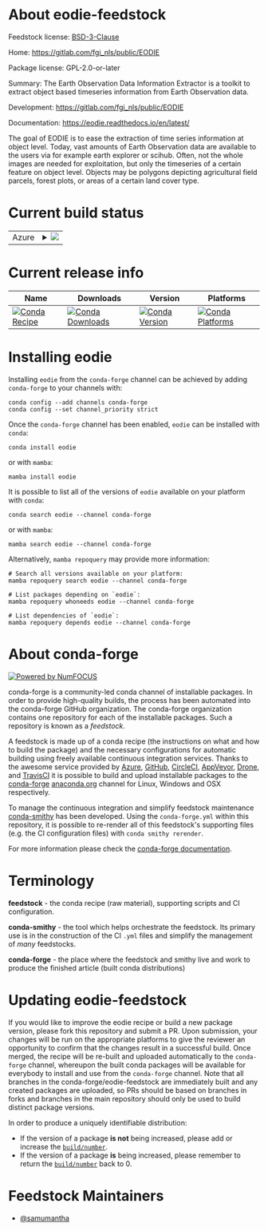 About eodie-feedstock
=====================

Feedstock license: [BSD-3-Clause](https://github.com/conda-forge/eodie-feedstock/blob/main/LICENSE.txt)

Home: https://gitlab.com/fgi_nls/public/EODIE

Package license: GPL-2.0-or-later

Summary: The Earth Observation Data Information Extractor is a toolkit to extract object based timeseries information from Earth Observation data.

Development: https://gitlab.com/fgi_nls/public/EODIE

Documentation: https://eodie.readthedocs.io/en/latest/

The goal of EODIE is to ease the extraction of time series information at object level. Today, vast amounts of Earth Observation data are available to the users via for example earth explorer or scihub. Often, not the whole images are needed for exploitation, but only the timeseries of a certain feature on object level. Objects may be polygons depicting agricultural field parcels, forest plots, or areas of a certain land cover type.

Current build status
====================


<table>
    
  <tr>
    <td>Azure</td>
    <td>
      <details>
        <summary>
          <a href="https://dev.azure.com/conda-forge/feedstock-builds/_build/latest?definitionId=14775&branchName=main">
            <img src="https://dev.azure.com/conda-forge/feedstock-builds/_apis/build/status/eodie-feedstock?branchName=main">
          </a>
        </summary>
        <table>
          <thead><tr><th>Variant</th><th>Status</th></tr></thead>
          <tbody><tr>
              <td>linux_64_python3.10.____cpython</td>
              <td>
                <a href="https://dev.azure.com/conda-forge/feedstock-builds/_build/latest?definitionId=14775&branchName=main">
                  <img src="https://dev.azure.com/conda-forge/feedstock-builds/_apis/build/status/eodie-feedstock?branchName=main&jobName=linux&configuration=linux%20linux_64_python3.10.____cpython" alt="variant">
                </a>
              </td>
            </tr><tr>
              <td>linux_64_python3.11.____cpython</td>
              <td>
                <a href="https://dev.azure.com/conda-forge/feedstock-builds/_build/latest?definitionId=14775&branchName=main">
                  <img src="https://dev.azure.com/conda-forge/feedstock-builds/_apis/build/status/eodie-feedstock?branchName=main&jobName=linux&configuration=linux%20linux_64_python3.11.____cpython" alt="variant">
                </a>
              </td>
            </tr><tr>
              <td>linux_64_python3.12.____cpython</td>
              <td>
                <a href="https://dev.azure.com/conda-forge/feedstock-builds/_build/latest?definitionId=14775&branchName=main">
                  <img src="https://dev.azure.com/conda-forge/feedstock-builds/_apis/build/status/eodie-feedstock?branchName=main&jobName=linux&configuration=linux%20linux_64_python3.12.____cpython" alt="variant">
                </a>
              </td>
            </tr><tr>
              <td>linux_64_python3.13.____cp313</td>
              <td>
                <a href="https://dev.azure.com/conda-forge/feedstock-builds/_build/latest?definitionId=14775&branchName=main">
                  <img src="https://dev.azure.com/conda-forge/feedstock-builds/_apis/build/status/eodie-feedstock?branchName=main&jobName=linux&configuration=linux%20linux_64_python3.13.____cp313" alt="variant">
                </a>
              </td>
            </tr><tr>
              <td>linux_64_python3.9.____cpython</td>
              <td>
                <a href="https://dev.azure.com/conda-forge/feedstock-builds/_build/latest?definitionId=14775&branchName=main">
                  <img src="https://dev.azure.com/conda-forge/feedstock-builds/_apis/build/status/eodie-feedstock?branchName=main&jobName=linux&configuration=linux%20linux_64_python3.9.____cpython" alt="variant">
                </a>
              </td>
            </tr><tr>
              <td>osx_64_python3.10.____cpython</td>
              <td>
                <a href="https://dev.azure.com/conda-forge/feedstock-builds/_build/latest?definitionId=14775&branchName=main">
                  <img src="https://dev.azure.com/conda-forge/feedstock-builds/_apis/build/status/eodie-feedstock?branchName=main&jobName=osx&configuration=osx%20osx_64_python3.10.____cpython" alt="variant">
                </a>
              </td>
            </tr><tr>
              <td>osx_64_python3.11.____cpython</td>
              <td>
                <a href="https://dev.azure.com/conda-forge/feedstock-builds/_build/latest?definitionId=14775&branchName=main">
                  <img src="https://dev.azure.com/conda-forge/feedstock-builds/_apis/build/status/eodie-feedstock?branchName=main&jobName=osx&configuration=osx%20osx_64_python3.11.____cpython" alt="variant">
                </a>
              </td>
            </tr><tr>
              <td>osx_64_python3.12.____cpython</td>
              <td>
                <a href="https://dev.azure.com/conda-forge/feedstock-builds/_build/latest?definitionId=14775&branchName=main">
                  <img src="https://dev.azure.com/conda-forge/feedstock-builds/_apis/build/status/eodie-feedstock?branchName=main&jobName=osx&configuration=osx%20osx_64_python3.12.____cpython" alt="variant">
                </a>
              </td>
            </tr><tr>
              <td>osx_64_python3.13.____cp313</td>
              <td>
                <a href="https://dev.azure.com/conda-forge/feedstock-builds/_build/latest?definitionId=14775&branchName=main">
                  <img src="https://dev.azure.com/conda-forge/feedstock-builds/_apis/build/status/eodie-feedstock?branchName=main&jobName=osx&configuration=osx%20osx_64_python3.13.____cp313" alt="variant">
                </a>
              </td>
            </tr><tr>
              <td>osx_64_python3.9.____cpython</td>
              <td>
                <a href="https://dev.azure.com/conda-forge/feedstock-builds/_build/latest?definitionId=14775&branchName=main">
                  <img src="https://dev.azure.com/conda-forge/feedstock-builds/_apis/build/status/eodie-feedstock?branchName=main&jobName=osx&configuration=osx%20osx_64_python3.9.____cpython" alt="variant">
                </a>
              </td>
            </tr>
          </tbody>
        </table>
      </details>
    </td>
  </tr>
</table>

Current release info
====================

| Name | Downloads | Version | Platforms |
| --- | --- | --- | --- |
| [![Conda Recipe](https://img.shields.io/badge/recipe-eodie-green.svg)](https://anaconda.org/conda-forge/eodie) | [![Conda Downloads](https://img.shields.io/conda/dn/conda-forge/eodie.svg)](https://anaconda.org/conda-forge/eodie) | [![Conda Version](https://img.shields.io/conda/vn/conda-forge/eodie.svg)](https://anaconda.org/conda-forge/eodie) | [![Conda Platforms](https://img.shields.io/conda/pn/conda-forge/eodie.svg)](https://anaconda.org/conda-forge/eodie) |

Installing eodie
================

Installing `eodie` from the `conda-forge` channel can be achieved by adding `conda-forge` to your channels with:

```
conda config --add channels conda-forge
conda config --set channel_priority strict
```

Once the `conda-forge` channel has been enabled, `eodie` can be installed with `conda`:

```
conda install eodie
```

or with `mamba`:

```
mamba install eodie
```

It is possible to list all of the versions of `eodie` available on your platform with `conda`:

```
conda search eodie --channel conda-forge
```

or with `mamba`:

```
mamba search eodie --channel conda-forge
```

Alternatively, `mamba repoquery` may provide more information:

```
# Search all versions available on your platform:
mamba repoquery search eodie --channel conda-forge

# List packages depending on `eodie`:
mamba repoquery whoneeds eodie --channel conda-forge

# List dependencies of `eodie`:
mamba repoquery depends eodie --channel conda-forge
```


About conda-forge
=================

[![Powered by
NumFOCUS](https://img.shields.io/badge/powered%20by-NumFOCUS-orange.svg?style=flat&colorA=E1523D&colorB=007D8A)](https://numfocus.org)

conda-forge is a community-led conda channel of installable packages.
In order to provide high-quality builds, the process has been automated into the
conda-forge GitHub organization. The conda-forge organization contains one repository
for each of the installable packages. Such a repository is known as a *feedstock*.

A feedstock is made up of a conda recipe (the instructions on what and how to build
the package) and the necessary configurations for automatic building using freely
available continuous integration services. Thanks to the awesome service provided by
[Azure](https://azure.microsoft.com/en-us/services/devops/), [GitHub](https://github.com/),
[CircleCI](https://circleci.com/), [AppVeyor](https://www.appveyor.com/),
[Drone](https://cloud.drone.io/welcome), and [TravisCI](https://travis-ci.com/)
it is possible to build and upload installable packages to the
[conda-forge](https://anaconda.org/conda-forge) [anaconda.org](https://anaconda.org/)
channel for Linux, Windows and OSX respectively.

To manage the continuous integration and simplify feedstock maintenance
[conda-smithy](https://github.com/conda-forge/conda-smithy) has been developed.
Using the ``conda-forge.yml`` within this repository, it is possible to re-render all of
this feedstock's supporting files (e.g. the CI configuration files) with ``conda smithy rerender``.

For more information please check the [conda-forge documentation](https://conda-forge.org/docs/).

Terminology
===========

**feedstock** - the conda recipe (raw material), supporting scripts and CI configuration.

**conda-smithy** - the tool which helps orchestrate the feedstock.
                   Its primary use is in the construction of the CI ``.yml`` files
                   and simplify the management of *many* feedstocks.

**conda-forge** - the place where the feedstock and smithy live and work to
                  produce the finished article (built conda distributions)


Updating eodie-feedstock
========================

If you would like to improve the eodie recipe or build a new
package version, please fork this repository and submit a PR. Upon submission,
your changes will be run on the appropriate platforms to give the reviewer an
opportunity to confirm that the changes result in a successful build. Once
merged, the recipe will be re-built and uploaded automatically to the
`conda-forge` channel, whereupon the built conda packages will be available for
everybody to install and use from the `conda-forge` channel.
Note that all branches in the conda-forge/eodie-feedstock are
immediately built and any created packages are uploaded, so PRs should be based
on branches in forks and branches in the main repository should only be used to
build distinct package versions.

In order to produce a uniquely identifiable distribution:
 * If the version of a package **is not** being increased, please add or increase
   the [``build/number``](https://docs.conda.io/projects/conda-build/en/latest/resources/define-metadata.html#build-number-and-string).
 * If the version of a package **is** being increased, please remember to return
   the [``build/number``](https://docs.conda.io/projects/conda-build/en/latest/resources/define-metadata.html#build-number-and-string)
   back to 0.

Feedstock Maintainers
=====================

* [@samumantha](https://github.com/samumantha/)

